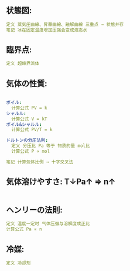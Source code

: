 ## 状態図:

```yaml
定义 蒸気圧曲線、昇華曲線、融解曲線 三重点 → 状態并存
笔记 冰在固定温度增加压强会变成液态水

```

## 臨界点:

```yaml
定义 超臨界流体

```

## 気体の性質:

```yaml

ボイル:
  计算公式 PV = k
シャルル:
  计算公式 V = kT
ボイル&シャルル:
  计算公式 PV/T = k

ドルトンの分圧法則:
  定义 分压比 Pa 等于 物质的量 mol比
  计算公式 P ∝ mol

笔记 计算気体比例 → 十字交叉法

```

## 気体溶けやすさ: T↓Pa↑ => n↑

```yaml

```

## ヘンリーの法則:

```yaml
定义 温度一定时 气体压强与溶解度成正比
计算公式 Pa ∝ n

```

## 冷媒:

```yaml
定义 冷却剂
```